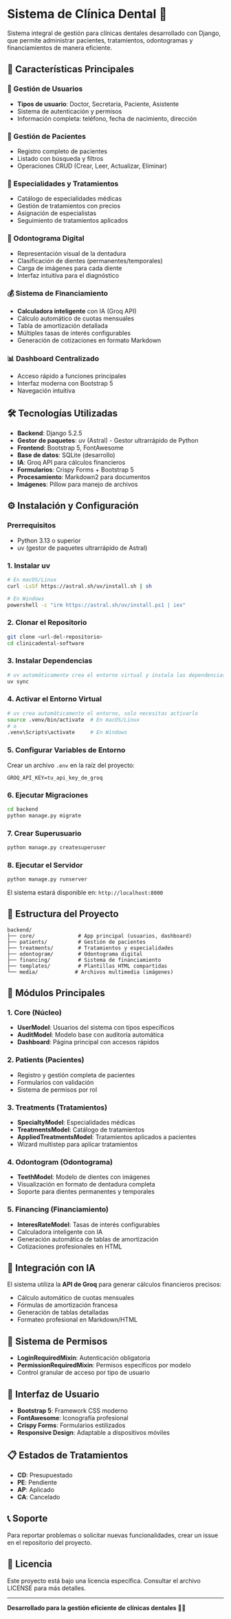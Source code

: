 # Sistema de Clínica Dental 🦷

Sistema integral de gestión para clínicas dentales desarrollado con Django, que permite administrar pacientes, tratamientos, odontogramas y financiamientos de manera eficiente.

## 🚀 Características Principales

### 👥 Gestión de Usuarios
- **Tipos de usuario**: Doctor, Secretaria, Paciente, Asistente
- Sistema de autenticación y permisos
- Información completa: teléfono, fecha de nacimiento, dirección

### 🏥 Gestión de Pacientes
- Registro completo de pacientes
- Listado con búsqueda y filtros
- Operaciones CRUD (Crear, Leer, Actualizar, Eliminar)

### 🔬 Especialidades y Tratamientos
- Catálogo de especialidades médicas
- Gestión de tratamientos con precios
- Asignación de especialistas
- Seguimiento de tratamientos aplicados

### 🦷 Odontograma Digital
- Representación visual de la dentadura
- Clasificación de dientes (permanentes/temporales)
- Carga de imágenes para cada diente
- Interfaz intuitiva para el diagnóstico

### 💰 Sistema de Financiamiento
- **Calculadora inteligente** con IA (Groq API)
- Cálculo automático de cuotas mensuales
- Tabla de amortización detallada
- Múltiples tasas de interés configurables
- Generación de cotizaciones en formato Markdown

### 📊 Dashboard Centralizado
- Acceso rápido a funciones principales
- Interfaz moderna con Bootstrap 5
- Navegación intuitiva

## 🛠️ Tecnologías Utilizadas

- **Backend**: Django 5.2.5
- **Gestor de paquetes**: uv (Astral) - Gestor ultrarrápido de Python
- **Frontend**: Bootstrap 5, FontAwesome
- **Base de datos**: SQLite (desarrollo)
- **IA**: Groq API para cálculos financieros
- **Formularios**: Crispy Forms + Bootstrap 5
- **Procesamiento**: Markdown2 para documentos
- **Imágenes**: Pillow para manejo de archivos

## ⚙️ Instalación y Configuración

### Prerrequisitos
- Python 3.13 o superior
- uv (gestor de paquetes ultrarrápido de Astral)

### 1. Instalar uv
```bash
# En macOS/Linux
curl -LsSf https://astral.sh/uv/install.sh | sh

# En Windows
powershell -c "irm https://astral.sh/uv/install.ps1 | iex"
```

### 2. Clonar el Repositorio
```bash
git clone <url-del-repositorio>
cd clinicadental-software
```

### 3. Instalar Dependencias
```bash
# uv automáticamente crea el entorno virtual y instala las dependencias
uv sync
```

### 4. Activar el Entorno Virtual
```bash
# uv crea automáticamente el entorno, solo necesitas activarlo
source .venv/bin/activate  # En macOS/Linux
# o
.venv\Scripts\activate     # En Windows
```

### 5. Configurar Variables de Entorno
Crear un archivo `.env` en la raíz del proyecto:
```env
GROQ_API_KEY=tu_api_key_de_groq
```

### 6. Ejecutar Migraciones
```bash
cd backend
python manage.py migrate
```

### 7. Crear Superusuario
```bash
python manage.py createsuperuser
```

### 8. Ejecutar el Servidor
```bash
python manage.py runserver
```

El sistema estará disponible en: `http://localhost:8000`

## 📁 Estructura del Proyecto

```
backend/
├── core/              # App principal (usuarios, dashboard)
├── patients/          # Gestión de pacientes
├── treatments/        # Tratamientos y especialidades
├── odontogram/        # Odontograma digital
├── financing/         # Sistema de financiamiento
├── templates/         # Plantillas HTML compartidas
└── media/            # Archivos multimedia (imágenes)
```

## 🎯 Módulos Principales

### 1. Core (Núcleo)
- **UserModel**: Usuarios del sistema con tipos específicos
- **AuditModel**: Modelo base con auditoría automática
- **Dashboard**: Página principal con accesos rápidos

### 2. Patients (Pacientes)
- Registro y gestión completa de pacientes
- Formularios con validación
- Sistema de permisos por rol

### 3. Treatments (Tratamientos)
- **SpecialtyModel**: Especialidades médicas
- **TreatmentsModel**: Catálogo de tratamientos
- **AppliedTreatmentsModel**: Tratamientos aplicados a pacientes
- Wizard multistep para aplicar tratamientos

### 4. Odontogram (Odontograma)
- **TeethModel**: Modelo de dientes con imágenes
- Visualización en formato de dentadura completa
- Soporte para dientes permanentes y temporales

### 5. Financing (Financiamiento)
- **InteresRateModel**: Tasas de interés configurables
- Calculadora inteligente con IA
- Generación automática de tablas de amortización
- Cotizaciones profesionales en HTML

## 🤖 Integración con IA

El sistema utiliza la **API de Groq** para generar cálculos financieros precisos:

- Cálculo automático de cuotas mensuales
- Fórmulas de amortización francesa
- Generación de tablas detalladas
- Formateo profesional en Markdown/HTML

## 🔐 Sistema de Permisos

- **LoginRequiredMixin**: Autenticación obligatoria
- **PermissionRequiredMixin**: Permisos específicos por modelo
- Control granular de acceso por tipo de usuario

## 🎨 Interfaz de Usuario

- **Bootstrap 5**: Framework CSS moderno
- **FontAwesome**: Iconografía profesional
- **Crispy Forms**: Formularios estilizados
- **Responsive Design**: Adaptable a dispositivos móviles

## 📋 Estados de Tratamientos

- **CD**: Presupuestado
- **PE**: Pendiente
- **AP**: Aplicado
- **CA**: Cancelado

## 📞 Soporte

Para reportar problemas o solicitar nuevas funcionalidades, crear un issue en el repositorio del proyecto.

## 📄 Licencia

Este proyecto está bajo una licencia específica. Consultar el archivo LICENSE para más detalles.

---

**Desarrollado para la gestión eficiente de clínicas dentales 🦷✨**